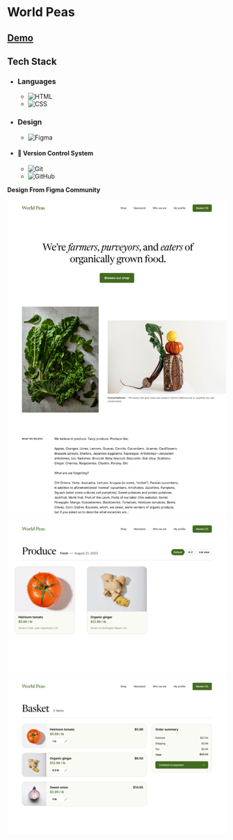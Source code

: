 # World Peas
## [Demo](https://mahmoud-abuyoussef.github.io/World_Peas)

## Tech Stack
- ### Languages
  - ![HTML](https://img.shields.io/badge/HTML-%23E34F26.svg?logo=html5&logoColor=white)
  - ![CSS](https://img.shields.io/badge/CSS-1572B6?logo=css3&logoColor=fff)

- ### Design
  - ![Figma](https://img.shields.io/badge/Figma-F24E1E?logo=figma&logoColor=white)

- #### 🔖 Version Control System
  - ![Git](https://img.shields.io/badge/Git-F05032?logo=git&logoColor=fff)
  - ![GitHub](https://img.shields.io/badge/GitHub-%23121011.svg?logo=github&logoColor=white)

**Design From Figma Community**

![Home Page](https://github.com/mahmoud-abuyoussef/World_Peas/blob/main/design/home.png)
![Home Page](https://github.com/mahmoud-abuyoussef/World_Peas/blob/main/design/product.png)
![Home Page](https://github.com/mahmoud-abuyoussef/World_Peas/blob/main/design/shopping.png)
